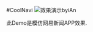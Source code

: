 #CoolNavi
<img src="https://coding.net/u/ianisme/p/CoolNavi/git/raw/master/Demo.gif"  alt="效果演示byiAn" />
<p>此Demo是模仿网易新闻APP效果.</p>